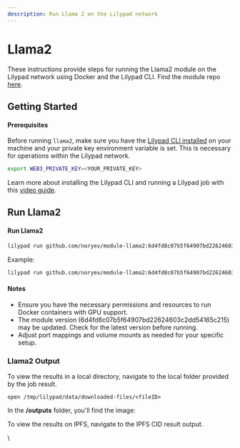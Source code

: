 ```yaml
---
description: Run Llama 2 on the Lilypad network
---
```


# Llama2

These instructions provide steps for running the Llama2 module on the Lilypad network using Docker and the Lilypad CLI. Find the module repo [here](https://github.com/noryev/module-llama2/tree/main).

## Getting Started <a href="#getting-started" id="getting-started"></a>

#### Prerequisites <a href="#prerequisites" id="prerequisites"></a>

Before running `llama2`, make sure you have the [Lilypad CLI installed](https://docs.lilypad.tech/lilypad/lilypad-testnet/install-run-requirements) on your machine and your private key environment variable is set. This is necessary for operations within the Lilypad network.

```bash
export WEB3_PRIVATE_KEY=<YOUR_PRIVATE_KEY>
```

Learn more about installing the Lilypad CLI and running a Lilypad job with this [video guide](https://www.youtube.com/watch?v=RBECCMl_fco).

## Run Llama2

#### Run Llama2 <a href="#run-sdxl-turbo" id="run-sdxl-turbo"></a>

```bash
lilypad run github.com/noryev/module-llama2:6d4fd8c07b5f64907bd22624603c2dd54165c215 -i prompt="your prompt here"
```

Example:

```bash
lilypad run github.com/noryev/module-llama2:6d4fd8c07b5f64907bd22624603c2dd54165c215 -i prompt="what is a giant sand trout on arrakis?"
```

#### Notes <a href="#notes" id="notes"></a>

* Ensure you have the necessary permissions and resources to run Docker containers with GPU support.
* The module version (6d4fd8c07b5f64907bd22624603c2dd54165c215) may be updated. Check for the latest version before running.
* Adjust port mappings and volume mounts as needed for your specific setup.

### Llama2 Output <a href="#sdxl-output" id="sdxl-output"></a>

To view the results in a local directory, navigate to the local folder provided by the job result.

```
open /tmp/lilypad/data/downloaded-files/<fileID>
```

In the **/outputs** folder, you'll find the image:

To view the results on IPFS, navigate to the IPFS CID result output.

\

